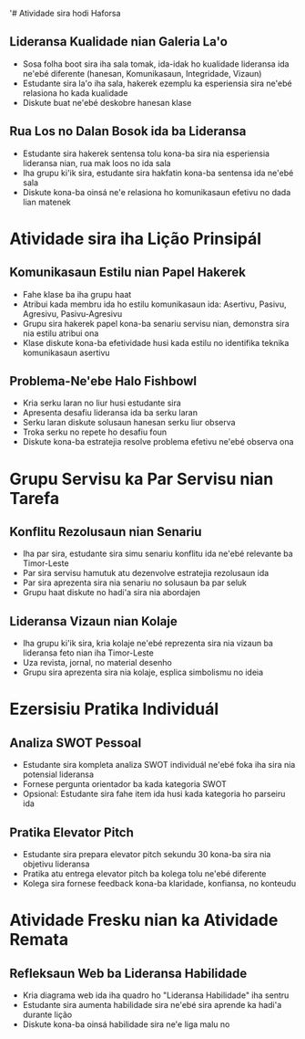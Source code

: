 '# Atividade sira hodi Haforsa

## Lideransa Kualidade nian Galeria La'o
- Sosa folha boot sira iha sala tomak, ida-idak ho kualidade lideransa ida ne'ebé diferente (hanesan, Komunikasaun, Integridade, Vizaun)
- Estudante sira la'o iha sala, hakerek ezemplu ka esperiensia sira ne'ebé relasiona ho kada kualidade
- Diskute buat ne'ebé deskobre hanesan klase

## Rua Los no Dalan Bosok ida ba Lideransa
- Estudante sira hakerek sentensa tolu kona-ba sira nia esperiensia lideransa nian, rua mak loos no ida sala
- Iha grupu ki'ik sira, estudante sira hakfatin kona-ba sentensa ida ne'ebé sala
- Diskute kona-ba oinsá ne'e relasiona ho komunikasaun efetivu no dada lian matenek

# Atividade sira iha Lição Prinsipál

## Komunikasaun Estilu nian Papel Hakerek
- Fahe klase ba iha grupu haat
- Atribui kada membru ida ho estilu komunikasaun ida: Asertivu, Pasivu, Agresivu, Pasivu-Agresivu
- Grupu sira hakerek papel kona-ba senariu servisu nian, demonstra sira nia estilu atribui ona
- Klase diskute kona-ba efetividade husi kada estilu no identifika teknika komunikasaun asertivu

## Problema-Ne'ebe Halo Fishbowl
- Kria serku laran no liur husi estudante sira
- Apresenta desafiu lideransa ida ba serku laran
- Serku laran diskute solusaun hanesan serku liur observa
- Troka serku no repete ho desafiu foun
- Diskute kona-ba estratejia resolve problema efetivu ne'ebé observa ona

# Grupu Servisu ka Par Servisu nian Tarefa

## Konflitu Rezolusaun nian Senariu
- Iha par sira, estudante sira simu senariu konflitu ida ne'ebé relevante ba Timor-Leste
- Par sira servisu hamutuk atu dezenvolve estratejia rezolusaun ida
- Par sira aprezenta sira nia senariu no solusaun ba par seluk
- Grupu haat diskute no hadi'a sira nia abordajen

## Lideransa Vizaun nian Kolaje
- Iha grupu ki'ik sira, kria kolaje ne'ebé reprezenta sira nia vizaun ba lideransa feto nian iha Timor-Leste
- Uza revista, jornal, no material desenho
- Grupu sira aprezenta sira nia kolaje, esplica simbolismu no ideia

# Ezersisiu Pratika Individuál

## Analiza SWOT Pessoal
- Estudante sira kompleta analiza SWOT individuál ne'ebé foka iha sira nia potensial lideransa
- Fornese pergunta orientador ba kada kategoria SWOT
- Opsional: Estudante sira fahe item ida husi kada kategoria ho parseiru ida

## Pratika Elevator Pitch
- Estudante sira prepara elevator pitch sekundu 30 kona-ba sira nia objetivu lideransa
- Pratika atu entrega elevator pitch ba kolega tolu ne'ebé diferente
- Kolega sira fornese feedback kona-ba klaridade, konfiansa, no konteudu

# Atividade Fresku nian ka Atividade Remata

## Refleksaun Web ba Lideransa Habilidade 
- Kria diagrama web ida iha quadro ho "Lideransa Habilidade" iha sentru
- Estudante sira aumenta habilidade sira ne'ebé sira aprende ka hadi'a durante lição
- Diskute kona-ba oinsá habilidade sira ne'e liga malu no